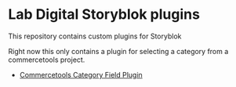 # Lab Digital Storyblok plugins

This repository contains custom plugins for Storyblok

Right now this only contains a plugin for selecting a category from a commercetools project.

- [Commercetools Category Field Plugin](https://github.com/mach-composer/storyblok-plugins/tree/main/packages/ct-category)
